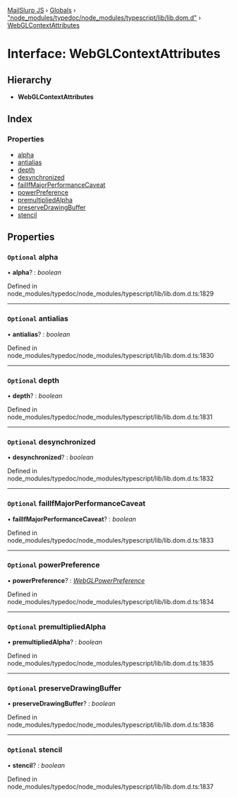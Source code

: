 [MailSlurp JS](../README.md) › [Globals](../globals.md) › ["node_modules/typedoc/node_modules/typescript/lib/lib.dom.d"](../modules/_node_modules_typedoc_node_modules_typescript_lib_lib_dom_d_.md) › [WebGLContextAttributes](_node_modules_typedoc_node_modules_typescript_lib_lib_dom_d_.webglcontextattributes.md)

# Interface: WebGLContextAttributes

## Hierarchy

* **WebGLContextAttributes**

## Index

### Properties

* [alpha](_node_modules_typedoc_node_modules_typescript_lib_lib_dom_d_.webglcontextattributes.md#optional-alpha)
* [antialias](_node_modules_typedoc_node_modules_typescript_lib_lib_dom_d_.webglcontextattributes.md#optional-antialias)
* [depth](_node_modules_typedoc_node_modules_typescript_lib_lib_dom_d_.webglcontextattributes.md#optional-depth)
* [desynchronized](_node_modules_typedoc_node_modules_typescript_lib_lib_dom_d_.webglcontextattributes.md#optional-desynchronized)
* [failIfMajorPerformanceCaveat](_node_modules_typedoc_node_modules_typescript_lib_lib_dom_d_.webglcontextattributes.md#optional-failifmajorperformancecaveat)
* [powerPreference](_node_modules_typedoc_node_modules_typescript_lib_lib_dom_d_.webglcontextattributes.md#optional-powerpreference)
* [premultipliedAlpha](_node_modules_typedoc_node_modules_typescript_lib_lib_dom_d_.webglcontextattributes.md#optional-premultipliedalpha)
* [preserveDrawingBuffer](_node_modules_typedoc_node_modules_typescript_lib_lib_dom_d_.webglcontextattributes.md#optional-preservedrawingbuffer)
* [stencil](_node_modules_typedoc_node_modules_typescript_lib_lib_dom_d_.webglcontextattributes.md#optional-stencil)

## Properties

### `Optional` alpha

• **alpha**? : *boolean*

Defined in node_modules/typedoc/node_modules/typescript/lib/lib.dom.d.ts:1829

___

### `Optional` antialias

• **antialias**? : *boolean*

Defined in node_modules/typedoc/node_modules/typescript/lib/lib.dom.d.ts:1830

___

### `Optional` depth

• **depth**? : *boolean*

Defined in node_modules/typedoc/node_modules/typescript/lib/lib.dom.d.ts:1831

___

### `Optional` desynchronized

• **desynchronized**? : *boolean*

Defined in node_modules/typedoc/node_modules/typescript/lib/lib.dom.d.ts:1832

___

### `Optional` failIfMajorPerformanceCaveat

• **failIfMajorPerformanceCaveat**? : *boolean*

Defined in node_modules/typedoc/node_modules/typescript/lib/lib.dom.d.ts:1833

___

### `Optional` powerPreference

• **powerPreference**? : *[WebGLPowerPreference](../modules/_node_modules_typedoc_node_modules_typescript_lib_lib_dom_d_.md#webglpowerpreference)*

Defined in node_modules/typedoc/node_modules/typescript/lib/lib.dom.d.ts:1834

___

### `Optional` premultipliedAlpha

• **premultipliedAlpha**? : *boolean*

Defined in node_modules/typedoc/node_modules/typescript/lib/lib.dom.d.ts:1835

___

### `Optional` preserveDrawingBuffer

• **preserveDrawingBuffer**? : *boolean*

Defined in node_modules/typedoc/node_modules/typescript/lib/lib.dom.d.ts:1836

___

### `Optional` stencil

• **stencil**? : *boolean*

Defined in node_modules/typedoc/node_modules/typescript/lib/lib.dom.d.ts:1837
